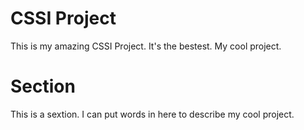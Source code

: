 # CSSI Project

This is my amazing CSSI Project. It's the bestest.
My cool project.

# Section

This is a sextion. I can put words in here to describe my cool project.
